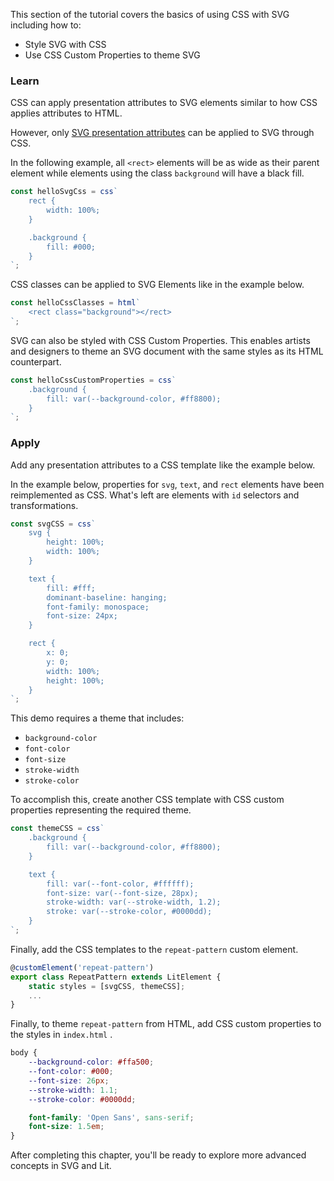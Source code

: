 This section of the tutorial covers the basics of using CSS with SVG 
including how to:

- Style SVG with CSS
- Use CSS Custom Properties to theme SVG

### Learn

CSS can apply presentation attributes to SVG elements similar to how 
CSS applies attributes to HTML.

However, only [SVG presentation attributes](https://developer.mozilla.org/en-US/docs/Web/SVG/Attribute/Presentation)
can be applied to SVG through CSS.

In the following example, all `<rect>` elements will be as wide as
their parent element while elements using the class `background` will
have a black fill.


```ts
const helloSvgCss = css`
	rect {
		width: 100%;
	}

	.background {
		fill: #000;
	}
`;
```

CSS classes can be applied to SVG Elements like in the example below.

```ts
const helloCssClasses = html`
	<rect class="background"></rect>
`;
```

SVG can also be styled with CSS Custom Properties. This enables artists
and designers to theme an SVG document with the same styles as its
HTML counterpart.

```ts
const helloCssCustomProperties = css`
	.background {
		fill: var(--background-color, #ff8800);
	}
`;
```

### Apply

Add any presentation attributes to a CSS template like the example
below.

In the example below, properties for `svg`, `text`, and `rect` elements
have been reimplemented as CSS. What's left are elements with `id`
selectors and transformations.

```ts
const svgCSS = css`
	svg {
		height: 100%;
		width: 100%;
	}

	text {
		fill: #fff;
		dominant-baseline: hanging;
		font-family: monospace;
		font-size: 24px;
	}

	rect {
		x: 0;
		y: 0;
		width: 100%;
		height: 100%;
	}
`;
```

This demo requires a theme that includes:

- `background-color`
- `font-color`
- `font-size`
- `stroke-width`
- `stroke-color`

To accomplish this, create another CSS template with CSS custom properties
representing the required theme.

```ts
const themeCSS = css`
	.background {
		fill: var(--background-color, #ff8800);
	}

	text {
		fill: var(--font-color, #ffffff);
		font-size: var(--font-size, 28px);
		stroke-width: var(--stroke-width, 1.2);
		stroke: var(--stroke-color, #0000dd);
	}
`;
```

Finally, add the CSS templates to the `repeat-pattern` custom element.

```ts
@customElement('repeat-pattern')
export class RepeatPattern extends LitElement {
	static styles = [svgCSS, themeCSS];
	...
}
```

Finally, to theme `repeat-pattern` from HTML, add CSS custom properties to
the styles in `index.html` .

```css
body {
	--background-color: #ffa500;
	--font-color: #000;
	--font-size: 26px;
	--stroke-width: 1.1;
	--stroke-color: #0000dd;

	font-family: 'Open Sans', sans-serif;
	font-size: 1.5em;
}
```

After completing this chapter, you'll be ready to explore more advanced
concepts in SVG and Lit.